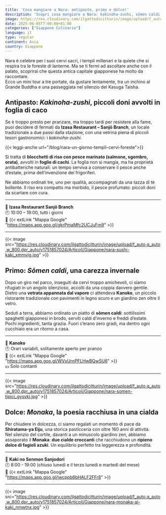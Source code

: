 ```yaml
---
title: 'Cosa mangiare a Nara: antipasto, primo e dolce!'
description: 'Scopri cosa mangiare a Nara: kakinoha-zushi, sōmen caldi e monaka. Un tour culinario tra sapori autentici e tradizioni, da Izasa a Shiratama-ya Eiju!'
image: https://res.cloudinary.com/ilgattodicitturin/image/upload/f_auto,q_auto,w_800,dpr_auto/v1751856834/Articoli/Giappone/nara-cosa-mangiare_uci2gy.png
date: 2025-06-05T7:00:00+01:00
categories: ["Giappone Culinario"]
language: it
type: regular   
continent: Asia
country: Giappone
---
```

Nara è celebre per i suoi cervi sacri, i templi millenari e la quiete che si respira tra le foreste di lanterne. Ma se ti fermi ad ascoltare anche con il palato, scoprirai che questa antica capitale giapponese ha molto da raccontare.  
Ecco un mini tour a tre portate, da gustare lentamente, tra un inchino al Grande Buddha e una passeggiata nel silenzio del Kasuga Taisha.

## Antipasto: *Kakinoha-zushi*, piccoli doni avvolti in foglia di caco

Se è troppo presto per pranzare, ma troppo tardi per resistere alla fame, puoi decidere di fermati da **Izasa Restaurant – Sanjō Branch**, un locale tradizionale a due passi dalla stazione, con una vetrina piena di piccoli tesori gastronomici: i *kakinoha-zushi*.

{{< leggi-anche url="/blog/nara-un-giorno-templi-cervi-foreste">}}

Si tratta di **blocchetti di riso con pesce marinato (salmone, sgombro, orata)**, avvolti in **foglie di cachi**. La foglia non si mangia, ma ha proprietà antibatteriche naturali: un tempo serviva a conservare il pesce anche d’estate, prima dell’invenzione dei frigoriferi.

Ne abbiamo ordinati tre, uno per qualità, accompagnati da una tazza di tè bollente. Il riso era compatto ma morbido, il pesce profumato: piccoli doni da scartare con cura.

---

📍 **Izasa Restaurant Sanjō Branch**  
🕙 10:00 – 19:00, tutti i giorni  
🔗 {{< extLink "Mappa Google" "https://maps.app.goo.gl/gkrPmaMfc2UCJuFm9" >}}

---

{{< image src="https://res.cloudinary.com/ilgattodicitturin/image/upload/f_auto,q_auto,w_800,dpr_auto/v1751857024/Articoli/Giappone/nara-sushi-kaki_xmmvig.jpg" >}}

## Primo: *Sōmen caldi*, una carezza invernale

Dopo un giro nel parco, inseguiti da cervi troppo amichevoli, ci siamo rifugiati in un angolo silenzioso, accolti da una coppia davvero gentile. Dietro una **vetrata appannata dal vapore** ci attendeva **Kanoko**, un piccolo ristorante tradizionale con pavimenti in legno scuro e un giardino zen oltre il vetro.

Seduti a terra, abbiamo ordinato un piatto di **sōmen caldi**: sottilissimi spaghetti giapponesi in brodo, serviti caldi d’inverno e freddi d’estate.  
Pochi ingredienti, tanta grazia. Fuori c’erano zero gradi, ma dentro ogni cucchiaio era un ritorno a casa.

---

📍 **Kanoko**  
🕐 Orari variabili, solitamente aperto per pranzo  
🔗 {{< extLink "Mappa Google" "https://maps.app.goo.gl/WVxUrnPFLHwBQwSU6" >}}  
💴 Solo contanti  

---

{{< image src="https://res.cloudinary.com/ilgattodicitturin/image/upload/f_auto,q_auto,w_800,dpr_auto/v1751857024/Articoli/Giappone/nara-somen-tipici_gysvki.jpg" >}}


## Dolce: *Monaka*, la poesia racchiusa in una cialda

Per chiudere in dolcezza, ci siamo regalati un momento di pace da **Shiratama-ya Eiju**, una storica pasticceria con oltre 160 anni di attività.  
Nel silenzio del cortile, davanti a un minuscolo giardino zen, abbiamo assaporato il **Monaka**: **due cialde croccanti** che racchiudono un **ripieno dolce di fagioli azuki**. Un equilibrio perfetto tra leggerezza e profondità.

---

📍 **Kaki no Senmon Sanjodori**  
🕗 8:00 - 19:00 (chiuso lunedì e il terzo lunedì e martedì del mese)  
🔗 {{< extLink "Mappa Google" "https://maps.app.goo.gl/jwcppb6bHALF2FFr8" >}}

---

{{< image src="https://res.cloudinary.com/ilgattodicitturin/image/upload/f_auto,q_auto,w_800,dpr_auto/v1751857024/Articoli/Giappone/nara-monaka-ai-kaki_nmwtnx.jpg" >}}